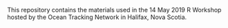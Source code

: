 This repository contains the materials used in the 14 May 2019 R Workshop hosted by the Ocean Tracking Network in Halifax, Nova Scotia.

